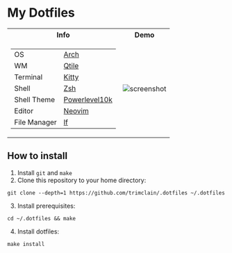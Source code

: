# My Dotfiles


<table>
    <tr>
        <th>Info</th>
        <th>Demo</th>
    </tr>
    <tr>
        <td style="vertical-align: middle;">
            <table>
                <tr>
                    <td>OS</td>
                    <td><a href="https://archlinux.org">Arch</a></td>
                </tr>
                <tr>
                    <td>WM</td>
                    <td><a href="https://qtile.org">Qtile</a></td>
                </tr>
                <tr>
                    <td>Terminal</td>
                    <td><a href="https://sw.kovidgoyal.net/kitty/">Kitty</a></td>
                </tr>
                <!-- <tr> -->
                <!--     <td>Terminal</td> -->
                <!--     <td><a href="https://alacritty.org/">Alacritty</a></td> -->
                <!-- </tr> -->
                <tr>
                    <td>Shell</td>
                    <td><a href="https://www.zsh.org">Zsh</a></td>
                </tr>
                <tr>
                    <td>Shell Theme</td>
                    <td><a href="https://github.com/romkatv/powerlevel10k">Powerlevel10k</a></td>
                </tr>
                <tr>
                    <td>Editor</td>
                    <td><a href="https://neovim.io">Neovim</a></td>
                </tr>
                <tr>
                    <td>File&nbspManager</td>
                    <td><a href="https://github.com/gokcehan/lf">lf</a></td>
                </tr>
            </table>
        </td>
        <td>
            <img src="https://github.com/trimclain/.dotfiles/assets/84108846/12d5daeb-6cf2-483e-a71d-96ba29580350" alt="screenshot">
        </td>
    </tr>
</table>


## How to install

1. Install `git` and `make`
2. Clone this repository to your home directory:
```
git clone --depth=1 https://github.com/trimclain/.dotfiles ~/.dotfiles
```
3. Install prerequisites:
```
cd ~/.dotfiles && make
```
4. Install dotfiles:
```
make install
```
